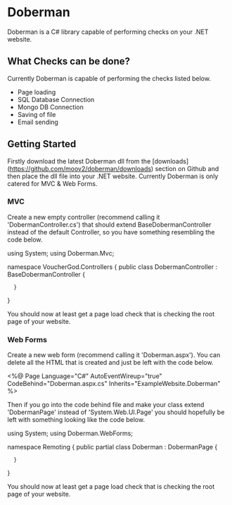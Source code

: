 # Doberman

Doberman is a C# library capable of performing checks on your .NET website.

## What Checks can be done?

Currently Doberman is capable of performing the checks listed below.

* Page loading
* SQL Database Connection
* Mongo DB Connection
* Saving of file
* Email sending

## Getting Started

Firstly download the latest Doberman dll from the [downloads] (https://github.com/moov2/doberman/downloads) section on Github and then place the dll file into your .NET website. Currently Doberman is only catered for MVC & Web Forms.

### MVC

Create a new empty controller (recommend calling it 'DobermanController.cs') that should extend BaseDobermanController instead of the default Controller, so you have something resembling the code below.

  using System;
  using Doberman.Mvc;
  
  namespace VoucherGod.Controllers
  {
      public class DobermanController : BaseDobermanController
      {
  
      }
  }

You should now at least get a page load check that is checking the root page of your website.

### Web Forms

Create a new web form (recommend calling it 'Doberman.aspx'). You can delete all the HTML that is created and just be left with the code below.

  <%@ Page Language="C#" AutoEventWireup="true" CodeBehind="Doberman.aspx.cs" Inherits="ExampleWebsite.Doberman" %>

Then if you go into the code behind file and make your class extend 'DobermanPage' instead of 'System.Web.UI.Page' you should hopefully be left with something looking like the code below.

  using System;
  using Doberman.WebForms;
  
  namespace Remoting
  {
      public partial class Doberman : DobermanPage 
      {
  
      }
  }

You should now at least get a page load check that is checking the root page of your website.


